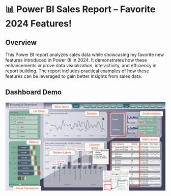 # 📊 Power BI Sales Report – Favorite 2024 Features!

## Overview
This Power BI report analyzes sales data while showcasing my favorite new features introduced in Power BI in 2024. 
It demonstrates how these enhancements improve data visualization, interactivity, and efficiency in report building. 
The report includes practical examples of how these features can be leveraged to gain better insights from sales data.

## Dashboard Demo
![PowerBI_Sales_Report_Favorite_2024_Features](demo/PBI_Favorite_2024_Features.png)
